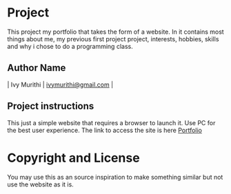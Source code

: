 # Project
This project my portfolio that takes the form of a website.   In it contains most things about me, my previous first project project, interests, hobbies, skills and why i chose to do a programming class.

## Author Name
| Ivy Murithi | ivymurithi@gmail.com |

## Project instructions
This just a simple website that requires a browser to launch it. Use PC for the best user experience. The link to access the site is here [Portfolio](https://github.com/ivymmurithi/portfolio)

# Copyright and License
You may use this as an source inspiration to make something similar but not use the website as it is.